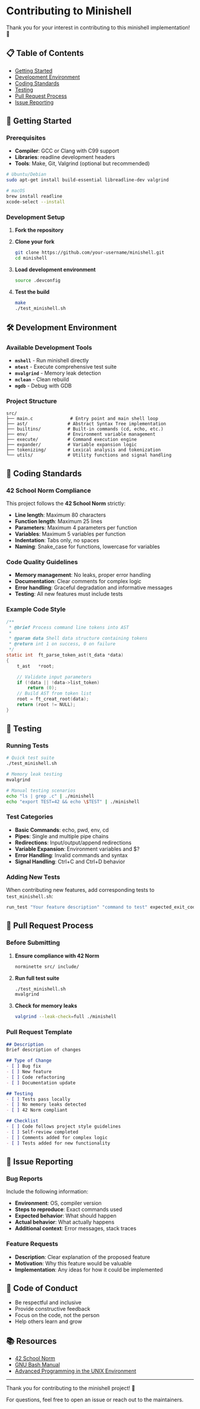 # Contributing to Minishell

Thank you for your interest in contributing to this minishell implementation! 🚀

## 📋 Table of Contents

- [Getting Started](#getting-started)
- [Development Environment](#development-environment)
- [Coding Standards](#coding-standards)
- [Testing](#testing)
- [Pull Request Process](#pull-request-process)
- [Issue Reporting](#issue-reporting)

## 🚀 Getting Started

### Prerequisites

- **Compiler**: GCC or Clang with C99 support
- **Libraries**: readline development headers
- **Tools**: Make, Git, Valgrind (optional but recommended)

```bash
# Ubuntu/Debian
sudo apt-get install build-essential libreadline-dev valgrind

# macOS
brew install readline
xcode-select --install
```

### Development Setup

1. **Fork the repository**
2. **Clone your fork**
   ```bash
   git clone https://github.com/your-username/minishell.git
   cd minishell
   ```

3. **Load development environment**
   ```bash
   source .devconfig
   ```

4. **Test the build**
   ```bash
   make
   ./test_minishell.sh
   ```

## 🛠️ Development Environment

### Available Development Tools

- **`mshell`** - Run minishell directly
- **`mtest`** - Execute comprehensive test suite  
- **`mvalgrind`** - Memory leak detection
- **`mclean`** - Clean rebuild
- **`mgdb`** - Debug with GDB

### Project Structure

```
src/
├── main.c              # Entry point and main shell loop
├── ast/               # Abstract Syntax Tree implementation
├── builtins/          # Built-in commands (cd, echo, etc.)
├── env/               # Environment variable management  
├── execute/           # Command execution engine
├── expander/          # Variable expansion logic
├── tokenizing/        # Lexical analysis and tokenization
└── utils/             # Utility functions and signal handling
```

## 📏 Coding Standards

### 42 School Norm Compliance

This project follows the **42 School Norm** strictly:

- **Line length**: Maximum 80 characters
- **Function length**: Maximum 25 lines
- **Parameters**: Maximum 4 parameters per function
- **Variables**: Maximum 5 variables per function
- **Indentation**: Tabs only, no spaces
- **Naming**: Snake_case for functions, lowercase for variables

### Code Quality Guidelines

- **Memory management**: No leaks, proper error handling
- **Documentation**: Clear comments for complex logic
- **Error handling**: Graceful degradation and informative messages
- **Testing**: All new features must include tests

### Example Code Style

```c
/**
 * @brief Process command line tokens into AST
 * 
 * @param data Shell data structure containing tokens
 * @return int 1 on success, 0 on failure
 */
static int	ft_parse_token_ast(t_data *data)
{
	t_ast	*root;

	// Validate input parameters
	if (!data || !data->list_token)
		return (0);
	// Build AST from token list
	root = ft_creat_root(data);
	return (root != NULL);
}
```

## 🧪 Testing

### Running Tests

```bash
# Quick test suite
./test_minishell.sh

# Memory leak testing
mvalgrind

# Manual testing scenarios
echo "ls | grep .c" | ./minishell
echo "export TEST=42 && echo \$TEST" | ./minishell
```

### Test Categories

- **Basic Commands**: echo, pwd, env, cd
- **Pipes**: Single and multiple pipe chains
- **Redirections**: Input/output/append redirections  
- **Variable Expansion**: Environment variables and $?
- **Error Handling**: Invalid commands and syntax
- **Signal Handling**: Ctrl+C and Ctrl+D behavior

### Adding New Tests

When contributing new features, add corresponding tests to `test_minishell.sh`:

```bash
run_test "Your feature description" "command to test" expected_exit_code
```

## 🔄 Pull Request Process

### Before Submitting

1. **Ensure compliance with 42 Norm**
   ```bash
   norminette src/ include/
   ```

2. **Run full test suite**
   ```bash
   ./test_minishell.sh
   mvalgrind
   ```

3. **Check for memory leaks**
   ```bash
   valgrind --leak-check=full ./minishell
   ```

### Pull Request Template

```markdown
## Description
Brief description of changes

## Type of Change
- [ ] Bug fix
- [ ] New feature  
- [ ] Code refactoring
- [ ] Documentation update

## Testing
- [ ] Tests pass locally
- [ ] No memory leaks detected
- [ ] 42 Norm compliant

## Checklist
- [ ] Code follows project style guidelines
- [ ] Self-review completed
- [ ] Comments added for complex logic
- [ ] Tests added for new functionality
```

## 🐛 Issue Reporting

### Bug Reports

Include the following information:

- **Environment**: OS, compiler version
- **Steps to reproduce**: Exact commands used
- **Expected behavior**: What should happen
- **Actual behavior**: What actually happens
- **Additional context**: Error messages, stack traces

### Feature Requests

- **Description**: Clear explanation of the proposed feature
- **Motivation**: Why this feature would be valuable
- **Implementation**: Any ideas for how it could be implemented

## 🤝 Code of Conduct

- Be respectful and inclusive
- Provide constructive feedback
- Focus on the code, not the person
- Help others learn and grow

## 📚 Resources

- [42 School Norm](https://github.com/42School/norminette)
- [GNU Bash Manual](https://www.gnu.org/software/bash/manual/)
- [Advanced Programming in the UNIX Environment](http://www.apue.com/)

---

Thank you for contributing to the minishell project! 🎉

For questions, feel free to open an issue or reach out to the maintainers.